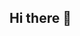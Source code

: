 ## Hi there 👋

<!--
**Naufalfairuza/Naufalfairuza** is a ✨ _special_ ✨ repository because its `README.md` (this file) appears on your GitHub profile.

# Hi there, I'm Naufal Fairuza👋
## About me:

- 🌱 I’m currently learning Javascript and Java
- 👯 I’m looking to collaborate as Frontend developer and business analyst
- 🤔 I’m looking for suggest for Rust Project Ideas
- 💬 Ask me about anything
- 📫 How to reach me: naufalfairuza@gmail.com


### Languages and Tools:
[<img align="left" alt="Java" width="30px" src="https://www.google.com/url?sa=i&url=https%3A%2F%2Fwww.pngwing.com%2Fid%2Fsearch%3Fq%3DLogo%2Bjava&psig=AOvVaw0sT7-L5OHBgRitp5k6PqtY&ust=1727689609078000&source=images&cd=vfe&opi=89978449&ved=0CBQQjRxqFwoTCNig1L3v54gDFQAAAAAdAAAAABAE" style="padding-right:10px;" />][frontend]
[<img align="left" alt="MySQL" width="30px" src="https://cdn.jsdelivr.net/gh/devicons/devicon/icons/mysql/mysql-original.svg" style="padding-right:10px;" />][frontend]
[<img align="left" alt="C" width="30px" src="https://www.google.com/url?sa=i&url=https%3A%2F%2Fwww.pngwing.com%2Fid%2Ffree-png-byoxw&psig=AOvVaw3xP2m6NvH8N_yTPl6xxgW2&ust=1727689524217000&source=images&cd=vfe&opi=89978449&ved=0CBQQjRxqFwoTCLiw7JTv54gDFQAAAAAdAAAAABAE" style="padding-right:10px;" />][frontend]
[<img align="left" alt="Excel" width="30px" src="https://is2-ssl.mzstatic.com/image/thumb/Purple126/v4/a8/fd/5a/a8fd5a84-c6f1-355f-3b9f-6e86598efaa3/XCEL.png/1200x630bb.png" style="padding-right:10px;" />][frontend]
[<img align="left" alt="HTML" width="30px" src="https://www.google.com/url?sa=i&url=https%3A%2F%2Fen.m.wikipedia.org%2Fwiki%2FFile%3AHTML5_logo_and_wordmark.svg&psig=AOvVaw254SE45IEbw0YlmektiJ46&ust=1727689702303000&source=images&cd=vfe&opi=89978449&ved=0CBQQjRxqFwoTCOiZkOvv54gDFQAAAAAdAAAAABAE" style="padding-right:0px;" />][frontend]
[<img align="left" alt="CSS" width="50px" src="https://www.google.com/url?sa=i&url=https%3A%2F%2Fwww.pngwing.com%2Fid%2Fsearch%3Fq%3Dcss%2BLogo&psig=AOvVaw320Jipn2yJAj-NJDnHGTpn&ust=1727689745856000&source=images&cd=vfe&opi=89978449&ved=0CBQQjRxqFwoTCLDQuv7v54gDFQAAAAAdAAAAABAE" style="padding-right:10px;" />][frontend]

<br />
<br />

---
### Connect with me:

[![website](./img/youtube-light.svg)](https://www.youtube.com/@naufalfairuza9041#gh-light-mode-only)
[![website](./img/youtube-dark.svg)](https://www.youtube.com/@naufalfairuza9041#gh-dark-mode-only)
&nbsp;&nbsp;
[![website](./img/instagram-light.svg)](https://www.instagram.com/naufal_frzzz?igsh=MWNscWtqYmRwZjZ5YQ==#gh-light-mode-only)
[![website](./img/instagram-dark.svg)](https://www.instagram.com/naufal_frzzz?igsh=MWNscWtqYmRwZjZ5YQ==#gh-dark-mode-only)
&nbsp;&nbsp;
[![website](./img/linkedin-light.svg)](https://www.linkedin.com/in/naufal-fairuza-815b3332b?utm_source=share&utm_campaign=share_via&utm_content=profile&utm_medium=android_app#gh-light-mode-only)
[![website](./img/linkedin-dark.svg)](https://www.linkedin.com/in/naufal-fairuza-815b3332b?utm_source=share&utm_campaign=share_via&utm_content=profile&utm_medium=android_app#gh-dark-mode-only)


[frontend]: https://github.com/Naufalfairuza 

